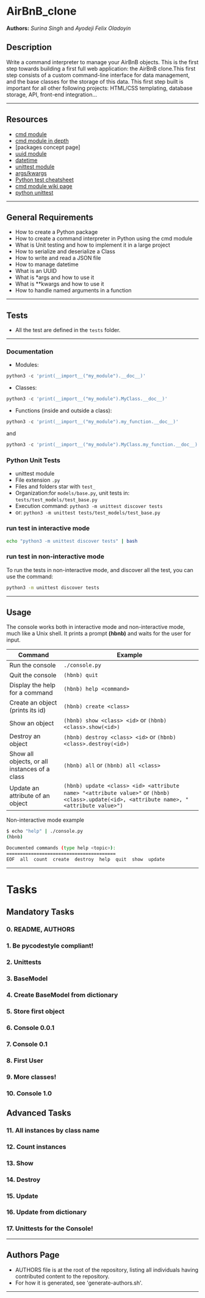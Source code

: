 # AirBnB_clone

**Authors:** *Surina Singh* and *Ayodeji Felix Oladoyin*

## Description

Write a command interpreter to manage your AirBnB objects.
This is the first step towards building a first full web application: the AirBnB clone.This first step consists of a custom command-line interface for data management, and the base classes for the storage of this data. This first step built is important for all other following projects: HTML/CSS templating, database storage, API, front-end integration…

---

## Resources

- [cmd module](https://<https://intranet.alxswe.com/rltoken/8ecCwE6veBmm3Nppw4hz5A>)
- [cmd module in depth](https://<https://intranet.alxswe.com/rltoken/uEy4RftSdKypoig9NFTvCg>)
- [packages concept page]
- [uuid module](https://<LINK>)
- [datetime](https://<LINK>)
- [unittest module](https://<LINK>)
- [args/kwargs](https://<LINK>)
- [Python test cheatsheet](https://<LINK>)
- [cmd module wiki page](https://<LINK>)
- [python unittest](https://<LINK>)

---

## General Requirements
* How to create a Python package
* How to create a command interpreter in Python using the cmd module
* What is Unit testing and how to implement it in a large project
* How to serialize and deserialize a Class
* How to write and read a JSON file
* How to manage datetime
* What is an UUID
* What is *args and how to use it
* What is **kwargs and how to use it
* How to handle named arguments in a function

---

## Tests

* All the test are defined in the `tests` folder.

---

### Documentation

* Modules:

```python
python3 -c 'print(__import__("my_module").__doc__)'
```

* Classes:

```python
python3 -c 'print(__import__("my_module").MyClass.__doc__)'
```

* Functions (inside and outside a class):

```python
python3 -c 'print(__import__("my_module").my_function.__doc__)'
```

and

```python
python3 -c 'print(__import__("my_module").MyClass.my_function.__doc__)'
```

### Python Unit Tests

* unittest module
* File extension ``` .py ```
* Files and folders star with ```test_```
* Organization:for ```models/base.py```, unit tests in: ```tests/test_models/test_base.py```
* Execution command: ```python3 -m unittest discover tests```
* or: ```python3 -m unittest tests/test_models/test_base.py```

### run test in interactive mode

```bash
echo "python3 -m unittest discover tests" | bash
```

### run test in non-interactive mode

To run the tests in non-interactive mode, and discover all the test, you can use the command:

```bash
python3 -m unittest discover tests
```
---

## Usage

The console works both in interactive mode and non-interactive mode, much like a Unix shell.
It prints a prompt **(hbnb)** and waits for the user for input.

Command | Example
------- | -------
Run the console | ```./console.py```
Quit the console | ```(hbnb) quit```
Display the help for a command | ```(hbnb) help <command>```
Create an object (prints its id)| ```(hbnb) create <class>```
Show an object | ```(hbnb) show <class> <id>``` or ```(hbnb) <class>.show(<id>)```
Destroy an object | ```(hbnb) destroy <class> <id>``` or ```(hbnb) <class>.destroy(<id>)```
Show all objects, or all instances of a class | ```(hbnb) all``` or ```(hbnb) all <class>```
Update an attribute of an object | ```(hbnb) update <class> <id> <attribute name> "<attribute value>"``` or ```(hbnb) <class>.update(<id>, <attribute name>, "<attribute value>")```

Non-interactive mode example

```bash
$ echo "help" | ./console.py
(hbnb)

Documented commands (type help <topic>):
========================================
EOF  all  count  create  destroy  help  quit  show  update
```
---

# Tasks

## Mandatory Tasks
### 0. README, AUTHORS
### 1. Be pycodestyle compliant!
### 2. Unittests
### 3. BaseModel
### 4. Create BaseModel from dictionary
### 5. Store first object
### 6. Console 0.0.1
### 7. Console 0.1
### 8. First User
### 9. More classes!
### 10. Console 1.0

## Advanced Tasks
### 11. All instances by class name
### 12. Count instances
### 13. Show
### 14. Destroy
### 15. Update
### 16. Update from dictionary
### 17. Unittests for the Console!

---

## Authors Page
* AUTHORS file is at the root of the repository, listing all individuals having contributed content to the repository.
* For how it is generated, see 'generate-authors.sh'.

---
